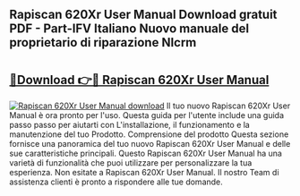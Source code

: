 ## Rapiscan 620Xr User Manual Download gratuit PDF - Part-lFV Italiano Nuovo manuale del proprietario di riparazione NIcrm

# <h2><a href="http://dfgvwm1.blite.top/?on=Rapiscan+620Xr+User+Manual">🔗Download 👉🔴 Rapiscan 620Xr User Manual</a></h2>

[![Rapiscan 620Xr User Manual download](https://i.imgur.com/lujVjoI.png)](http://dfgvwm1.blite.top/?on=Rapiscan+620Xr+User+Manual)
Il tuo nuovo Rapiscan 620Xr User Manual è ora pronto per l'uso. Questa guida per l'utente include una guida passo passo per aiutarti con L'installazione, il funzionamento e la manutenzione del tuo Prodotto. Comprensione del prodotto Questa sezione fornisce una panoramica del tuo nuovo Rapiscan 620Xr User Manual e delle sue caratteristiche principali. Questo Rapiscan 620Xr User Manual ha una varietà di funzionalità che puoi utilizzare per personalizzare la tua esperienza. Non esitate a Rapiscan 620Xr User Manual. Il nostro Team di assistenza clienti è pronto a rispondere alle tue domande.
